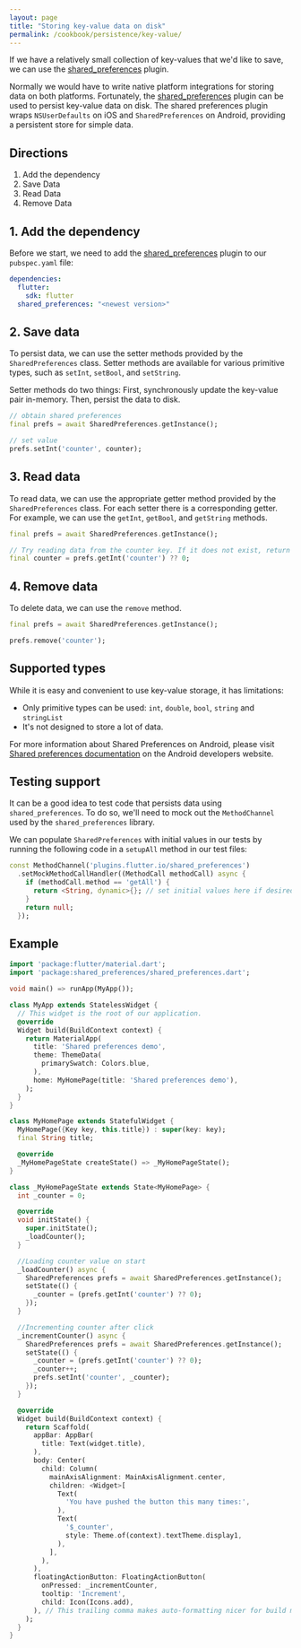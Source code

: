 ```yaml
---
layout: page
title: "Storing key-value data on disk"
permalink: /cookbook/persistence/key-value/
---
```


If we have a relatively small collection of key-values that we'd like to save, 
we can use the [shared_preferences](https://pub.dartlang.org/packages/shared_preferences) 
plugin.

Normally we would have to write native platform integrations for storing data on
both platforms. Fortunately, the [shared_preferences](https://pub.dartlang.org/packages/shared_preferences) 
plugin can be used to persist key-value data on disk. The shared preferences 
plugin wraps `NSUserDefaults` on iOS and `SharedPreferences` on Android, 
providing a persistent store for simple data.

## Directions

  1. Add the dependency
  2. Save Data
  3. Read Data
  4. Remove Data

## 1. Add the dependency

Before we start, we need to add the [shared_preferences](https://pub.dartlang.org/packages/shared_preferences) 
plugin to our `pubspec.yaml` file:

```yaml
dependencies:
  flutter:
    sdk: flutter
  shared_preferences: "<newest version>"
```

## 2. Save data

To persist data, we can use the setter methods provided by the 
`SharedPreferences` class. Setter methods are available for various primitive 
types, such as `setInt`, `setBool`, and `setString`.

Setter methods do two things: First, synchronously update the key-value pair 
in-memory. Then, persist the data to disk.

<!-- skip -->
```dart
// obtain shared preferences 
final prefs = await SharedPreferences.getInstance();

// set value
prefs.setInt('counter', counter);
```

## 3. Read data

To read data, we can use the appropriate getter method provided by the 
`SharedPreferences` class. For each setter there is a corresponding getter. 
For example, we can use the `getInt`, `getBool`, and `getString` methods.  

<!-- skip -->
```dart
final prefs = await SharedPreferences.getInstance();

// Try reading data from the counter key. If it does not exist, return 0.
final counter = prefs.getInt('counter') ?? 0;
```

## 4. Remove data

To delete data, we can use the `remove` method.

<!-- skip -->
```dart
final prefs = await SharedPreferences.getInstance();

prefs.remove('counter');
```

## Supported types

While it is easy and convenient to use key-value storage, it has limitations:

- Only primitive types can be used: `int`, `double`, `bool`, `string` and `stringList`
- It's not designed to store a lot of data. 

For more information about Shared Preferences on Android, please visit 
[Shared preferences documentation](https://developer.android.com/guide/topics/data/data-storage.html#pref) 
on the Android developers website.

## Testing support

It can be a good idea to test code that persists data using 
`shared_preferences`. To do so, we'll need to mock out the `MethodChannel` used 
by the `shared_preferences` library.

We can populate `SharedPreferences` with initial values in our tests by running
the following code in a `setupAll` method in our test files:

<!-- skip -->
```dart
const MethodChannel('plugins.flutter.io/shared_preferences')
  .setMockMethodCallHandler((MethodCall methodCall) async {
    if (methodCall.method == 'getAll') {
      return <String, dynamic>{}; // set initial values here if desired
    }
    return null;
  });
```

## Example

```dart
import 'package:flutter/material.dart';
import 'package:shared_preferences/shared_preferences.dart';

void main() => runApp(MyApp());

class MyApp extends StatelessWidget {
  // This widget is the root of our application.
  @override
  Widget build(BuildContext context) {
    return MaterialApp(
      title: 'Shared preferences demo',
      theme: ThemeData(
        primarySwatch: Colors.blue,
      ),
      home: MyHomePage(title: 'Shared preferences demo'),
    );
  }
}

class MyHomePage extends StatefulWidget {
  MyHomePage({Key key, this.title}) : super(key: key);
  final String title;

  @override
  _MyHomePageState createState() => _MyHomePageState();
}

class _MyHomePageState extends State<MyHomePage> {
  int _counter = 0;

  @override
  void initState() {
    super.initState();
    _loadCounter();
  }

  //Loading counter value on start
  _loadCounter() async {
    SharedPreferences prefs = await SharedPreferences.getInstance();
    setState(() {
      _counter = (prefs.getInt('counter') ?? 0);
    });
  }

  //Incrementing counter after click
  _incrementCounter() async {
    SharedPreferences prefs = await SharedPreferences.getInstance();
    setState(() {
      _counter = (prefs.getInt('counter') ?? 0);
      _counter++;
      prefs.setInt('counter', _counter);
    });
  }

  @override
  Widget build(BuildContext context) {
    return Scaffold(
      appBar: AppBar(
        title: Text(widget.title),
      ),
      body: Center(
        child: Column(
          mainAxisAlignment: MainAxisAlignment.center,
          children: <Widget>[
            Text(
              'You have pushed the button this many times:',
            ),
            Text(
              '$_counter',
              style: Theme.of(context).textTheme.display1,
            ),
          ],
        ),
      ),
      floatingActionButton: FloatingActionButton(
        onPressed: _incrementCounter,
        tooltip: 'Increment',
        child: Icon(Icons.add),
      ), // This trailing comma makes auto-formatting nicer for build methods.
    );
  }
}
```